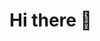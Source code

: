 # Hi there 👋


<!-- [![jin's GitHub stats](https://github-readme-stats.vercel.app/api?username=jinhwansuh)](https://github.com/anuraghazra/github-readme-stats)
[![Top Langs](https://github-readme-stats.vercel.app/api/top-langs/?username=jinhwansuh&layout=compact)](https://github.com/anuraghazra/github-readme-stats)
[![jin's wakatime stats](https://github-readme-stats.vercel.app/api/wakatime?username=jinhwansuh)](https://github.com/anuraghazra/github-readme-stats) -->

<!--
**jinhwansuh/jinhwansuh** is a ✨ _special_ ✨ repository because its `README.md` (this file) appears on your GitHub profile.

Here are some ideas to get you started:

- 🔭 I’m currently working on ...
- 🌱 I’m currently learning ...
- 👯 I’m looking to collaborate on ...
- 🤔 I’m looking for help with ...
- 💬 Ask me about ...
- 📫 How to reach me: ...
- 😄 Pronouns: ...
- ⚡ Fun fact: ...
-->
